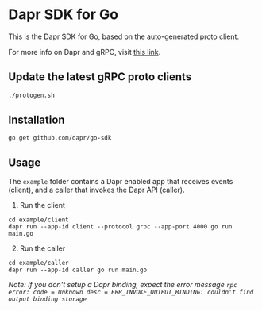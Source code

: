 # Dapr SDK for Go

This is the Dapr SDK for Go, based on the auto-generated proto client.<br>

For more info on Dapr and gRPC, visit [this link](https://github.com/dapr/docs/tree/master/howto/create-grpc-app).

## Update the latest gRPC proto clients

```sh
./protogen.sh
```

## Installation

```
go get github.com/dapr/go-sdk
```

## Usage

The `example` folder contains a Dapr enabled app that receives events (client), and a caller that invokes the Dapr API (caller).

1. Run the client

```
cd example/client
dapr run --app-id client --protocol grpc --app-port 4000 go run main.go
```

2. Run the caller

```
cd example/caller
dapr run --app-id caller go run main.go
```

*Note: If you don't setup a Dapr binding, expect the error message `rpc error: code = Unknown desc = ERR_INVOKE_OUTPUT_BINDING: couldn't find output binding storage`*
